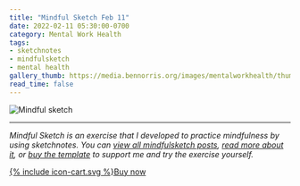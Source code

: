 ```yaml
---
title: "Mindful Sketch Feb 11"
date: 2022-02-11 05:30:00-0700
category: Mental Work Health
tags:
- sketchnotes
- mindfulsketch
- mental health
gallery_thumb: https://media.bennorris.org/images/mentalworkhealth/thumbs/2022-02-11-0530-mindfulsketch.jpg
read_time: false
---
```


![Mindful sketch](https://media.bennorris.org/images/mentalworkhealth/mindfulsketch/2022-02-11-0530-mindfulsketch.jpg)

***

*Mindful Sketch is an exercise that I developed to practice mindfulness by using sketchnotes. You can [view all mindfulsketch posts](/tags/mindfulsketch), [read more about it](/mindful-sketch-template/), or [buy the template](https://bennorris.shop/l/mindfulsketch) to support me and try the exercise yourself.*

<a href="https://bennorris.shop/l/mindfulsketch" class="btn"><span class="icon">{% include icon-cart.svg %}</span>Buy now</a>
